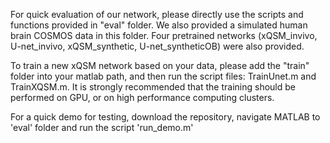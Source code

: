 For quick evaluation of our network, please directly use the scripts and functions provided in "eval" folder. We also provided a simulated human brain COSMOS data in this folder. Four pretrained networks (xQSM_invivo, U-net_invivo, xQSM_synthetic, U-net_syntheticOB) were also provided.

To train a new xQSM network based on your data, please add the "train" folder into your matlab path, and then run the script files: TrainUnet.m and TrainXQSM.m. It is strongly recommended that the training should be performed on GPU, or on high performance computing clusters.

For a quick demo for testing, download the repository, navigate MATLAB to 'eval' folder and run the script 'run_demo.m'
